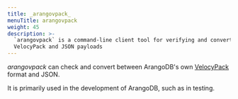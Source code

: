 ```yaml
---
title: _arangovpack_
menuTitle: arangovpack
weight: 45
description: >-
  `arangovpack` is a command-line client tool for verifying and converting
  VelocyPack and JSON payloads
---
```

_arangovpack_ can check and convert between ArangoDB's own
[VelocyPack](http://github.com/arangodb/velocypack) format and JSON.

It is primarily used in the development of ArangoDB, such as in testing.
